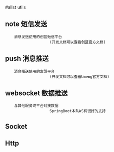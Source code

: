 #allst utils

## note 短信发送
        
        消息发送使用的创蓝短信平台
                        (开发文档可以查看创蓝官方文档)
        
## push 消息推送
        消息推送使用的友盟平台
                        (开发文档可以查看Umeng官方文档)

## websocket 数据推送
        与其他服务或平台对接数据
                        SpringBoot本队WS有很好的支持
        

## Socket

## Http 





